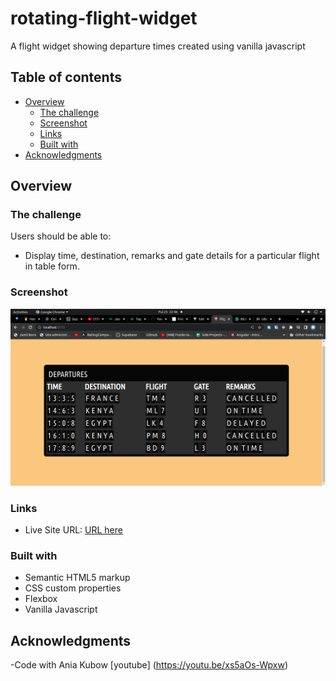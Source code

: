 # rotating-flight-widget
A flight widget showing departure times created using vanilla javascript

## Table of contents

- [Overview](#overview)
  - [The challenge](#the-challenge)
  - [Screenshot](#screenshot)
  - [Links](#links)
  - [Built with](#built-with)
- [Acknowledgments](#acknowledgments)

## Overview

### The challenge

Users should be able to:

- Display time, destination, remarks and gate details for a particular flight in table form.

### Screenshot

![](./Screenshot.png)

### Links
- Live Site URL: [URL here](https://6330b18297f4e60008959e29--ephemeral-phoenix-7eb38f.netlify.app/)

### Built with

- Semantic HTML5 markup
- CSS custom properties
- Flexbox
- Vanilla Javascript


## Acknowledgments

-Code with Ania Kubow [youtube] (https://youtu.be/xs5aOs-Wpxw)



